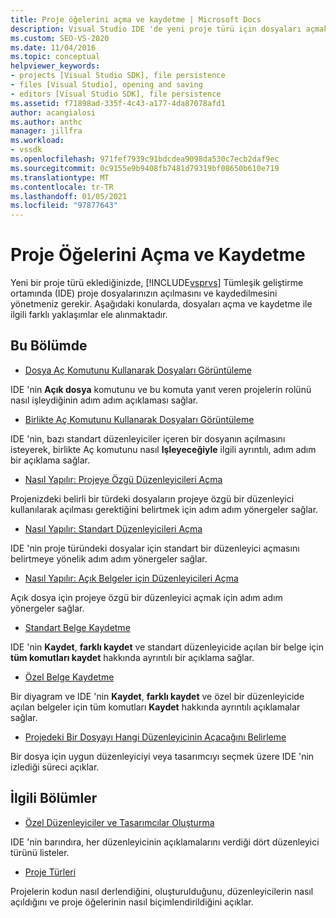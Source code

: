 ```yaml
---
title: Proje öğelerini açma ve kaydetme | Microsoft Docs
description: Visual Studio IDE 'de yeni proje türü için dosyaları açmak ve kaydetmek üzere farklı yaklaşımlar hakkında bilgi edinin.
ms.custom: SEO-VS-2020
ms.date: 11/04/2016
ms.topic: conceptual
helpviewer_keywords:
- projects [Visual Studio SDK], file persistence
- files [Visual Studio], opening and saving
- editors [Visual Studio SDK], file persistence
ms.assetid: f71898ad-335f-4c43-a177-4da87078afd1
author: acangialosi
ms.author: anthc
manager: jillfra
ms.workload:
- vssdk
ms.openlocfilehash: 971fef7939c91bdcdea9098da530c7ecb2daf9ec
ms.sourcegitcommit: 0c9155e9b9408fb7481d79319bf08650b610e719
ms.translationtype: MT
ms.contentlocale: tr-TR
ms.lasthandoff: 01/05/2021
ms.locfileid: "97877643"
---
```

# <a name="opening-and-saving-project-items"></a>Proje Öğelerini Açma ve Kaydetme
Yeni bir proje türü eklediğinizde, [!INCLUDE[vsprvs](../../code-quality/includes/vsprvs_md.md)] Tümleşik geliştirme ortamında (IDE) proje dosyalarınızın açılmasını ve kaydedilmesini yönetmeniz gerekir. Aşağıdaki konularda, dosyaları açma ve kaydetme ile ilgili farklı yaklaşımlar ele alınmaktadır.

## <a name="in-this-section"></a>Bu Bölümde
- [Dosya Aç Komutunu Kullanarak Dosyaları Görüntüleme](../../extensibility/internals/displaying-files-by-using-the-open-file-command.md)

 IDE 'nin **Açık dosya** komutunu ve bu komuta yanıt veren projelerin rolünü nasıl işleydiğinin adım adım açıklaması sağlar.

- [Birlikte Aç Komutunu Kullanarak Dosyaları Görüntüleme](../../extensibility/internals/displaying-files-by-using-the-open-with-command.md)

 IDE 'nin, bazı standart düzenleyiciler içeren bir dosyanın açılmasını isteyerek, birlikte Aç komutunu nasıl **Işleyeceğiyle** ilgili ayrıntılı, adım adım bir açıklama sağlar.

- [Nasıl Yapılır: Projeye Özgü Düzenleyicileri Açma](../../extensibility/how-to-open-project-specific-editors.md)

 Projenizdeki belirli bir türdeki dosyaların projeye özgü bir düzenleyici kullanılarak açılması gerektiğini belirtmek için adım adım yönergeler sağlar.

- [Nasıl Yapılır: Standart Düzenleyicileri Açma](../../extensibility/how-to-open-standard-editors.md)

 IDE 'nin proje türündeki dosyalar için standart bir düzenleyici açmasını belirtmeye yönelik adım adım yönergeler sağlar.

- [Nasıl Yapılır: Açık Belgeler için Düzenleyicileri Açma](../../extensibility/how-to-open-editors-for-open-documents.md)

 Açık dosya için projeye özgü bir düzenleyici açmak için adım adım yönergeler sağlar.

- [Standart Belge Kaydetme](../../extensibility/internals/saving-a-standard-document.md)

 IDE 'nin **Kaydet**, **farklı kaydet** ve standart düzenleyicide açılan bir belge için **tüm komutları kaydet** hakkında ayrıntılı bir açıklama sağlar.

- [Özel Belge Kaydetme](../../extensibility/internals/saving-a-custom-document.md)

 Bir diyagram ve IDE 'nin **Kaydet**, **farklı kaydet** ve özel bir düzenleyicide açılan belgeler için tüm komutları **Kaydet** hakkında ayrıntılı açıklamalar sağlar.

- [Projedeki Bir Dosyayı Hangi Düzenleyicinin Açacağını Belirleme](../../extensibility/internals/determining-which-editor-opens-a-file-in-a-project.md)

 Bir dosya için uygun düzenleyiciyi veya tasarımcıyı seçmek üzere IDE 'nin izlediği süreci açıklar.

## <a name="related-sections"></a>İlgili Bölümler
- [Özel Düzenleyiciler ve Tasarımcılar Oluşturma](../../extensibility/creating-custom-editors-and-designers.md)

 IDE 'nin barındıra, her düzenleyicinin açıklamalarını verdiği dört düzenleyici türünü listeler.

- [Proje Türleri](../../extensibility/internals/project-types.md)

 Projelerin kodun nasıl derlendiğini, oluşturulduğunu, düzenleyicilerin nasıl açıldığını ve proje öğelerinin nasıl biçimlendirildiğini açıklar.
